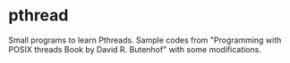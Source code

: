 # pthread
Small programs to learn Pthreads. 
Sample codes from "Programming with POSIX threads Book by David R. Butenhof" with some modifications.
